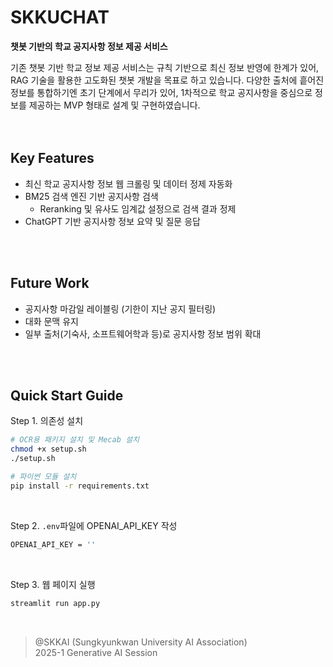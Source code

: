 # SKKUCHAT
**챗봇 기반의 학교 공지사항 정보 제공 서비스**
<br>

기존 챗봇 기반 학교 정보 제공 서비스는 규칙 기반으로 최신 정보 반영에 한계가 있어, RAG 기술을 활용한 고도화된 챗봇 개발을 목표로 하고 있습니다. 다양한 출처에 흩어진 정보를 통합하기엔 초기 단계에서 무리가 있어, 1차적으로 학교 공지사항을 중심으로 정보를 제공하는 MVP 형태로 설계 및 구현하였습니다.
<br>
<br>
<br>

## Key Features
* 최신 학교 공지사항 정보 웹 크롤링 및 데이터 정제 자동화
* BM25 검색 엔진 기반 공지사항 검색
  * Reranking 및 유사도 임계값 설정으로 검색 결과 정제
* ChatGPT 기반 공지사항 정보 요약 및 질문 응답
<br>
<br>

## Future Work
* 공지사항 마감일 레이블링 (기한이 지난 공지 필터링)
* 대화 문맥 유지
* 일부 출처(기숙사, 소프트웨어학과 등)로 공지사항 정보 범위 확대
<br>
<br>

## Quick Start Guide
Step 1. 의존성 설치
```bash
# OCR용 패키지 설치 및 Mecab 설치
chmod +x setup.sh
./setup.sh

# 파이썬 모듈 설치
pip install -r requirements.txt
```
<br>

Step 2. ```.env```파일에 OPENAI_API_KEY 작성
```bash
OPENAI_API_KEY = ''
```
<br>

Step 3. 웹 페이지 실행
```bash
streamlit run app.py
```
<br>

> @SKKAI (Sungkyunkwan University AI Association)    
> 2025-1 Generative AI Session
